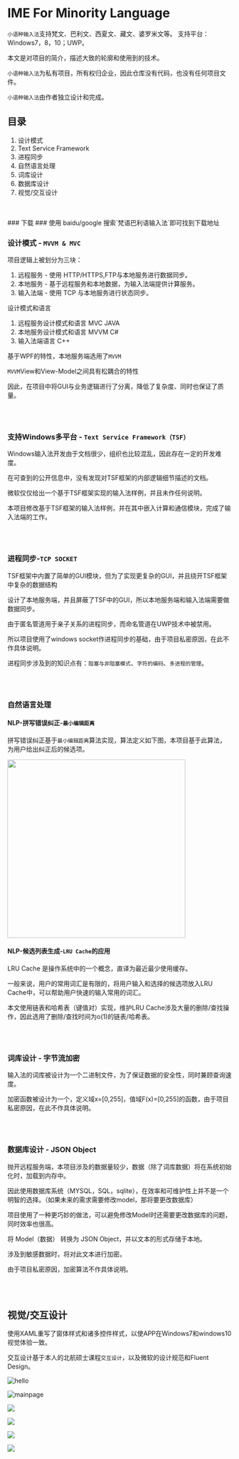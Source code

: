 # IME For Minority Language
`小语种输入法`支持梵文、巴利文、西夏文、藏文、婆罗米文等。
支持平台：Windows7，8，10；UWP。

本文是对项目的简介，描述大致的轮廓和使用到的技术。

`小语种输入法`为私有项目，所有权归企业，因此仓库没有代码，也没有任何项目文件。

`小语种输入法`由作者独立设计和完成。

目录
-
1. 设计模式
2. Text Service Framework
3. 进程同步
4. 自然语言处理
5. 词库设计
6. 数据库设计
7. 视觉/交互设计

<br/>
<br/>
### 下载 ###
使用 baidu/google 搜索`梵语巴利语输入法`即可找到下载地址

### 设计模式 - `MVVM & MVC` ###

项目逻辑上被划分为三块：
1. 远程服务 - 使用 HTTP/HTTPS,FTP与本地服务进行数据同步。
2. 本地服务 - 基于远程服务和本地数据，为输入法端提供计算服务。
3. 输入法端 - 使用 TCP 与本地服务进行状态同步。

设计模式和语言
1. 远程服务设计模式和语言 MVC JAVA
2. 本地服务设计模式和语言 MVVM C#
3. 输入法端语言          C++

基于WPF的特性，本地服务端选用了`MVVM`

`MVVM`View和View-Model之间具有松耦合的特性

因此，在项目中将GUI与业务逻辑进行了分离，降低了复杂度、同时也保证了质量。

<br/>
<br/>

### 支持Windows多平台 - `Text Service Framework（TSF）` ###

Windows输入法开发由于文档很少，组织也比较混乱，因此存在一定的开发难度。

在可查到的公开信息中，没有发现对TSF框架的内部逻辑细节描述的文档。

微软仅仅给出一个基于TSF框架实现的输入法样例，并且未作任何说明。

本项目修改基于TSF框架的输入法样例，并在其中嵌入计算和通信模块，完成了输入法端的工作。

<br/>
<br/>



### 进程同步-`TCP SOCKET` ###

TSF框架中内置了简单的GUI模块，但为了实现更复杂的GUI，并且绕开TSF框架中复杂的数据结构

设计了本地服务端，并且屏蔽了TSF中的GUI，所以本地服务端和输入法端需要做数据同步。

由于匿名管道用于亲子关系的进程同步，而命名管道在UWP技术中被禁用。

所以项目使用了windows socket作进程同步的基础，由于项目私密原因，在此不作具体说明。

进程同步涉及到的知识点有：`阻塞与非阻塞模式`、`字符的编码`、`多进程的管理`。

<br/>
<br/>


### 自然语言处理 ###

#### NLP-拼写错误纠正-`最小编辑距离` ####

拼写错误纠正基于`最小编辑距离`算法实现，算法定义如下图，本项目基于此算法，为用户给出纠正后的候选项。

<img width="400" src="https://github.com/nzaocan/IME-For-Minority-language-/blob/master/minDistance.png"/>
<br/>


#### NLP-候选列表生成-`LRU Cache`的应用 ####

LRU Cache 是操作系统中的一个概念，直译为最近最少使用缓存。

一般来说，用户的常用词汇是有限的，将用户输入和选择的候选项放入LRU Cache中，可以帮助用户快速的输入常用的词汇。

本文使用链表和哈希表（键值对）实现，维护LRU Cache涉及大量的删除/查找操作，因此选用了删除/查找时间为o(1)的链表/哈希表。

<br/>
<br/>


### 词库设计 - 字节流加密 ###

输入法的词库被设计为一个二进制文件，为了保证数据的安全性，同时兼顾查询速度。

加密函数被设计为一个，定义域x=[0,255]，值域F(x)=[0,255]的函数，由于项目私密原因，在此不作具体说明。

<br/>
<br/>


### 数据库设计 - JSON Object ###

抛开远程服务端，本项目涉及的数据量较少，数据（除了词库数据）将在系统初始化时，加载到内存中。

因此使用数据库系统（MYSQL，SQL，sqlite），在效率和可维护性上并不是一个明智的选择。（如果未来的需求需要修改model，那将要更改数据库）

项目使用了一种更巧妙的做法，可以避免修改Model时还需要更改数据库的问题，同时效率也很高。

将 Model（数据） 转换为 JSON Object，并以文本的形式存储于本地。

涉及到敏感数据时，将对此文本进行加密。

由于项目私密原因，加密算法不作具体说明。



<br/>
<br/>

视觉/交互设计
----------
使用XAML重写了窗体样式和诸多控件样式，以使APP在Windows7和windows10视觉体验一致。 

交互设计基于本人的北航硕士课程`交互设计`，以及微软的设计规范和Fluent Design。

![hello](https://github.com/nzaocan/IME-For-Minority-language-/blob/master/hello.png)

![mainpage](https://github.com/nzaocan/IME-For-Minority-language-/blob/master/mainpage.png)

![](https://github.com/nzaocan/IME-For-Minority-language-/blob/master/MouseCoverCandidatewindow.png)

![](https://github.com/nzaocan/IME-For-Minority-language-/blob/master/login.png)

![](https://github.com/nzaocan/IME-For-Minority-language-/blob/master/checkUpdate.png)

![](https://github.com/nzaocan/IME-For-Minority-language-/blob/master/install.png)
